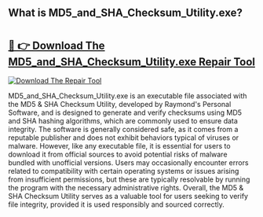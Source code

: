 ## What is MD5_and_SHA_Checksum_Utility.exe? 

# <h2><a href="https://exedetect.com/download.php?MD5_and_SHA_Checksum_Utility.exe">🔗 👉 Download The MD5_and_SHA_Checksum_Utility.exe Repair Tool</a></h2>

[![Download The Repair Tool](https://exedetect.com/download-button.jpg)](https://exedetect.com/download.php?MD5_and_SHA_Checksum_Utility.exe)

MD5_and_SHA_Checksum_Utility.exe is an executable file associated with the MD5 & SHA Checksum Utility, developed by Raymond's Personal Software, and is designed to generate and verify checksums using MD5 and SHA hashing algorithms, which are commonly used to ensure data integrity. The software is generally considered safe, as it comes from a reputable publisher and does not exhibit behaviors typical of viruses or malware. However, like any executable file, it is essential for users to download it from official sources to avoid potential risks of malware bundled with unofficial versions. Users may occasionally encounter errors related to compatibility with certain operating systems or issues arising from insufficient permissions, but these are typically resolvable by running the program with the necessary administrative rights. Overall, the MD5 & SHA Checksum Utility serves as a valuable tool for users seeking to verify file integrity, provided it is used responsibly and sourced correctly.